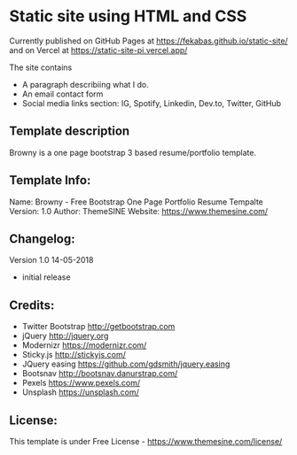 # Static site using HTML and CSS

Currently published on GitHub Pages at https://fekabas.github.io/static-site/ and on Vercel at https://static-site-pi.vercel.app/

<!--
Ctrl + Shift + P ==> Esto abre el command pallete y te deja seleccionar ente tus extensiones
Buscas "add gitignore" y le das enter
Escribis el lenguaje/framework que vas a usar en tu repo y le das enter
-->

The site contains

- A paragraph describiing what I do.
- An email contact form
- Social media links section: IG, Spotify, Linkedin, Dev.to, Twitter, GitHub

## Template description

Browny is a one page bootstrap 3 based resume/portfolio template.

## Template Info:

Name: Browny - Free Bootstrap One Page Portfolio Resume Tempalte
Version: 1.0
Author: ThemeSINE
Website: https://www.themesine.com/

## Changelog:

Version 1.0 14-05-2018

- initial release

## Credits:

- Twitter Bootstrap http://getbootstrap.com
- jQuery http://jquery.org
- Modernizr https://modernizr.com/
- Sticky.js http://stickyjs.com/
- JQuery easing https://github.com/gdsmith/jquery.easing
- Bootsnav http://bootsnav.danurstrap.com/
- Pexels https://www.pexels.com/
- Unsplash https://unsplash.com/

## License:

This template is under Free License - https://www.themesine.com/license/
